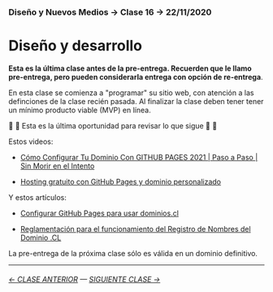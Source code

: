 ### Diseño y Nuevos Medios → Clase 16 → 22/11/2020

# Diseño y desarrollo

**Esta es la última clase antes de la pre-entrega. Recuerden que le llamo pre-entrega, pero pueden considerarla entrega con opción de re-entrega**.

En esta clase se comienza a "programar" su sitio web, con atención a las definciones de la clase recién pasada. Al finalizar la clase deben tener tener un mínimo producto viable (MVP) en línea.

:rotating_light: :rotating_light: Esta es la última oportunidad para revisar lo que sigue :rotating_light: :rotating_light: 

Estos videos: 

- [Cómo Configurar Tu Dominio Con GITHUB PAGES 2021 | Paso a Paso | Sin Morir en el Intento](https://youtu.be/rD8KoCn_nJc)

- [Hosting gratuito con GitHub Pages y dominio personalizado](https://www.youtube.com/watch?v=nbUR1jzVI5g&t=328s)

Y estos artículos: 

- [Configurar GitHub Pages para usar dominios.cl](https://ggerena.medium.com/configurar-github-pages-para-usar-dominios-cl-13c1a644699f)

- [Reglamentación para el funcionamiento del Registro de Nombres del Dominio .CL](https://www.nic.cl/normativa/reglamentacion.html)

La pre-entrega de la próxima clase sólo es válida en un dominio definitivo.

- - - - - - - 

###### [← CLASE ANTERIOR](https://github.com/profesorfaco/dno037-2023-2/tree/main/clase-15) — [SIGUIENTE CLASE →](https://github.com/profesorfaco/dno037-2023-2/tree/main/clase-17)
